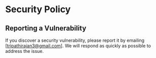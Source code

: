 # Security Policy

## Reporting a Vulnerability

If you discover a security vulnerability, please report it by emailing [tripathirajan3@gmail.com]. We will respond as quickly as possible to address the issue.
